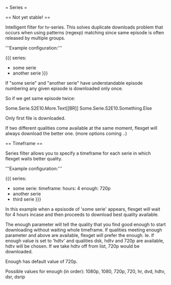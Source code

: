 = Series =

== Not yet stable! ==

Intelligent filter for tv-series. This solves duplicate downloads
problem that occurs when using patterns (regexp) matching since same
episode is often released by multiple groups.

'''Example configuration:'''

{{{
series:
  - some serie
  - another serie
}}}

If "some serie" and "another serie" have understandable episode
numbering any given episode is downloaded only once.

So if we get same episode twice:

Some.Serie.S2E10.More.Text[[BR]]
Some.Serie.S2E10.Something.Else

Only first file is downloaded.

If two different qualities come available at the same moment,
flexget will always download the better one. (more options coming ..)

== Timeframe ==

Series filter allows you to specify a timeframe for each serie in which
flexget waits better quality.

'''Example configuration:'''

{{{
series:
  - some serie:
      timeframe:
        hours: 4
        enough: 720p
  - another serie
  - third serie
}}}

In this example when a epsisode of 'some serie' appears, flexget will wait
for 4 hours incase and then proceeds to download best quality available.

The enough parameter will tell the quality that you find good enough to start
downloading without waiting whole timeframe. If qualities meeting enough parameter
and above are available, flexget will prefer the enough. Ie. if enough value is set
to 'hdtv' and qualities dsk, hdtv and 720p are available, hdtv will be chosen.
If we take hdtv off from list, 720p would be downloaded.

Enough has default value of 720p.

Possible values for enough (in order): 1080p, 1080, 720p, 720, hr, dvd, hdtv, dsr, dsrip